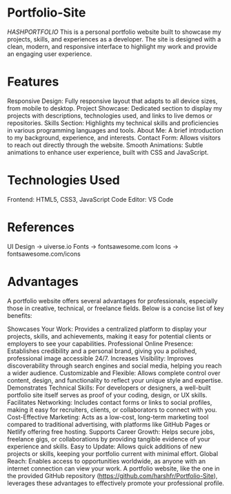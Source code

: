 # Portfolio-Site

*HASHPORTFOLIO*
This is a personal portfolio website built to showcase my projects, skills, and experiences as a developer. The site is designed with a clean, modern, and responsive interface to highlight my work and provide an engaging user experience.

# Features

Responsive Design: Fully responsive layout that adapts to all device sizes, from mobile to desktop.
Project Showcase: Dedicated section to display my projects with descriptions, technologies used, and links to live demos or repositories.
Skills Section: Highlights my technical skills and proficiencies in various programming languages and tools.
About Me: A brief introduction to my background, experience, and interests.
Contact Form: Allows visitors to reach out directly through the website.
Smooth Animations: Subtle animations to enhance user experience, built with CSS and JavaScript.

# Technologies Used

Frontend: HTML5, CSS3, JavaScript
Code Editor: VS Code

# References

UI Design -> uiverse.io
Fonts -> fontsawesome.com
Icons -> fontsawesome.com/icons

# Advantages
A portfolio website offers several advantages for professionals, especially those in creative, technical, or freelance fields. Below is a concise list of key benefits:

Showcases Your Work: Provides a centralized platform to display your projects, skills, and achievements, making it easy for potential clients or employers to see your capabilities.
Professional Online Presence: Establishes credibility and a personal brand, giving you a polished, professional image accessible 24/7.
Increases Visibility: Improves discoverability through search engines and social media, helping you reach a wider audience.
Customizable and Flexible: Allows complete control over content, design, and functionality to reflect your unique style and expertise.
Demonstrates Technical Skills: For developers or designers, a well-built portfolio site itself serves as proof of your coding, design, or UX skills.
Facilitates Networking: Includes contact forms or links to social profiles, making it easy for recruiters, clients, or collaborators to connect with you.
Cost-Effective Marketing: Acts as a low-cost, long-term marketing tool compared to traditional advertising, with platforms like GitHub Pages or Netlify offering free hosting.
Supports Career Growth: Helps secure jobs, freelance gigs, or collaborations by providing tangible evidence of your experience and skills.
Easy to Update: Allows quick additions of new projects or skills, keeping your portfolio current with minimal effort.
Global Reach: Enables access to opportunities worldwide, as anyone with an internet connection can view your work.
A portfolio website, like the one in the provided GitHub repository (https://github.com/harshfr/Portfolio-Site), leverages these advantages to effectively promote your professional profile.
